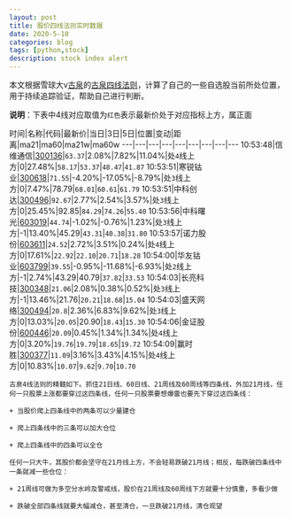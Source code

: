 ```yaml
---
layout: post
title: 股价四线法则实时数据
date: 2020-5-10
categories: blog
tags: [python,stock]
description: stock index alert
---
```



本文根据雪球大v[古泉](https://xueqiu.com/u/7148646888)的[古泉四线法则](https://xueqiu.com/7148646888/130498192)，计算了自己的一些自选股当前所处位置，用于持续追踪验证，帮助自己进行判断。

**说明**：下表中4线对应取值为`红色`表示最新价处于对应指标上方，属正面

时间|名称|代码|最新价|当日|3日|5日|位置|变动|距离|ma21|ma60|ma21w|ma60w
---|---|---|---|---|---|---|---|---
10:53:48|信维通信|[300136](https://xueqiu.com/S/SZ300136)|`63.37`|2.08%|7.82%|11.04%|处`4`线上方|0|27.48%|`58.17`|`53.37`|`48.47`|`41.87`
10:53:51|寒锐钴业|[300618](https://xueqiu.com/S/SZ300618)|`71.55`|-4.20%|-17.05%|-8.79%|处`3`线上方|0|7.47%|78.79|`68.01`|`60.61`|`61.79`
10:53:51|中科创达|[300496](https://xueqiu.com/S/SZ300496)|`92.67`|2.77%|2.54%|3.57%|处`3`线上方|0|25.45%|92.85|`84.29`|`74.26`|`55.40`
10:53:56|中科曙光|[603019](https://xueqiu.com/S/SH603019)|`44.74`|-1.02%|-0.76%|1.23%|处`3`线上方|-1|13.40%|45.29|`43.31`|`40.38`|`31.80`
10:53:57|诺力股份|[603611](https://xueqiu.com/S/SH603611)|`24.52`|2.72%|3.51%|0.24%|处`4`线上方|0|17.61%|`22.92`|`22.10`|`20.71`|`18.28`
10:54:00|华友钴业|[603799](https://xueqiu.com/S/SH603799)|`39.55`|-0.95%|-11.68%|-6.93%|处`2`线上方|-1|2.74%|43.29|40.79|`37.82`|`33.53`
10:54:03|长亮科技|[300348](https://xueqiu.com/S/SZ300348)|`21.06`|2.08%|0.38%|0.52%|处`3`线上方|-1|13.46%|21.76|`20.21`|`18.68`|`15.04`
10:54:03|盛天网络|[300494](https://xueqiu.com/S/SZ300494)|`20.8`|2.36%|6.83%|9.62%|处`3`线上方|0|13.03%|`20.05`|20.90|`18.43`|`15.30`
10:54:06|金证股份|[600446](https://xueqiu.com/S/SH600446)|`20.09`|0.45%|1.34%|1.34%|处`4`线上方|0|3.20%|`19.76`|`19.79`|`18.65`|`19.72`
10:54:09|赢时胜|[300377](https://xueqiu.com/S/SZ300377)|`11.09`|3.16%|3.43%|4.15%|处`4`线上方|0|10.83%|`10.07`|`9.62`|`9.70`|`10.70`

```
古泉4线法则的精髓如下。抓住21日线、60日线、21周线及60周线等四条线，外加21月线，任何一只股票上涨都要穿过这四条线，任何一只股票要想爆雷也要先下穿过这四条线：

+ 当股价爬上四条线中的两条可以少量建仓

+ 爬上四条线中的三条可以加大仓位

+ 爬上四条线中的四条可以全仓

任何一只大牛，其股价都会坚守在21月线上方，不会轻易跌破21月线；相反，每跌破四条线中一条就减一些仓位：

+ 21周线可做为多空分水岭及警戒线，股价在21周线及60周线下方就要十分慎重，多看少做

+ 跌破全部四条线就要大幅减仓，甚至清仓，一旦跌破21月线，清仓观望
```